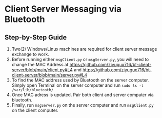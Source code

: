 # Client Server Messaging via Bluetooth
## Step-by-Step Guide

1. Two(2) Windows/Linux machines are required for client server message exchange to work.
2. Before running either `msgClient.py` or `msgServer.py`, you will need to change the MAC Address at https://github.com/ziyuguo716/bt-client-server/blob/main/client.py#L4 and https://github.com/ziyuguo716/bt-client-server/blob/main/server.py#L4
3. To find the MAC address used by Bluetooth on the server computer. Simply open Terminal on the server computer and run `sudo ls -l /var/lib/bluetooth/`
4. Once MAC adress is updated. Pair both client and server computer via bluetooth.
5. Finally, run `msgServer.py` on the server computer and run `msgClient.py` on the client computer.
